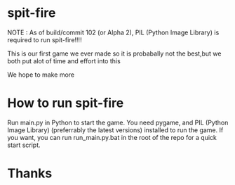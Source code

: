 # spit-fire

NOTE : As of build/commit 102 (or Alpha 2), PIL (Python Image Library) is required to run spit-fire!!!!


This is our first game we ever made so it is probabally not the best,but we both put alot of time and effort into this


We hope to make more

# How to run spit-fire

Run main.py in Python to start the game.
You need pygame, and PIL (Python Image Library) (preferrably the latest versions) installed to run the game.
If you want, you can run run_main.py.bat in the root of the repo for a quick start script.

# Thanks
